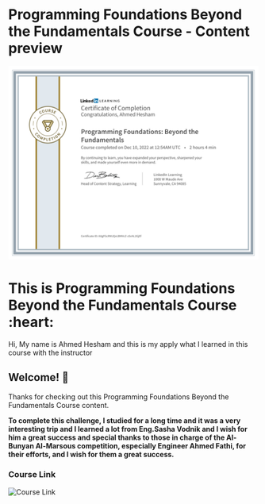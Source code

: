 # Programming Foundations Beyond the Fundamentals Course - Content preview

![My Certificate preview for this Course](./Certificate/1670634115591.png)

<h1>
  This is Programming Foundations Beyond the Fundamentals Course :heart:
</h1>

<p class="para">Hi, My name is Ahmed Hesham and this is my apply what I learned in this course with the instructor</p>

## Welcome! 👋

Thanks for checking out this Programming Foundations Beyond the Fundamentals Course content.

**To complete this challenge, I studied for a long time and it was a very interesting trip and I learned a lot from Eng.Sasha Vodnik and I wish for him a great success and special thanks to those in charge of the Al-Bunyan Al-Marsous competition, especially Engineer Ahmed Fathi, for their efforts, and I wish for them a great success.**

### Course Link

![Course Link](https://www.linkedin.com/learning/programming-foundations-beyond-the-fundamentals/)
